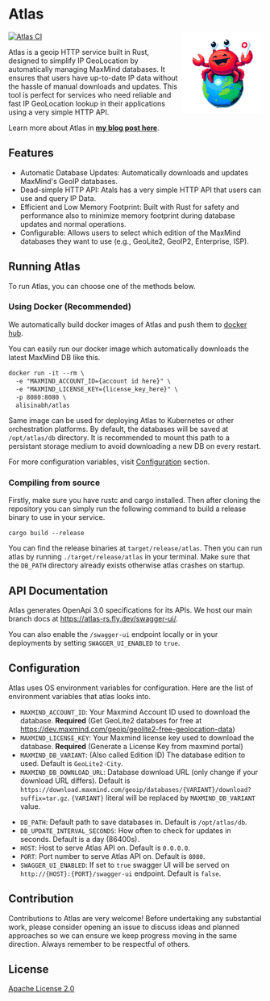 # Atlas

<img height="160" align="right" src="https://github.com/alisinabh/atlas/raw/main/assets/atlas-logo.png" alt="Atlas">

[![Atlas CI](https://github.com/alisinabh/atlas-rs/actions/workflows/ci.yml/badge.svg)](https://github.com/alisinabh/atlas-rs)

Atlas is a geoip HTTP service built in Rust, designed to simplify IP GeoLocation by automatically
managing MaxMind databases. It ensures that users have up-to-date IP data without the hassle of
manual downloads and updates. This tool is perfect for services who need reliable and fast
IP GeoLocation lookup in their applications using a very simple HTTP API.

Learn more about Atlas in [**my blog post here**](https://hackernoon.com/ip-geo-location-local-database-vs-remote-apifinding-the-middle-ground-with-atlas).

## Features

- Automatic Database Updates: Automatically downloads and updates MaxMind's GeoIP databases.
- Dead-simple HTTP API: Atals has a very simple HTTP API that users can use and query IP Data.
- Efficient and Low Memory Footprint: Built with Rust for safety and performance also to minimize memory footprint during database updates and normal operations.
- Configurable: Allows users to select which edition of the MaxMind databases they want to use (e.g., GeoLite2, GeoIP2, Enterprise, ISP).

## Running Atlas

To run Atlas, you can choose one of the methods below.

### Using Docker (Recommended)

We automatically build docker images of Atlas and push them to [docker hub](https://hub.docker.com/r/alisinabh/atlas).

You can easily run our docker image which automatically downloads the latest MaxMind DB like this.

```
docker run -it --rm \
  -e "MAXMIND_ACCOUNT_ID={account id here}" \
  -e "MAXMIND_LICENSE_KEY={license_key_here}" \
  -p 8080:8080 \
  alisinabh/atlas
```

Same image can be used for deploying Atlas to Kubernetes or other orchestration platforms. By default, the databases will be saved at
`/opt/atlas/db` directory. It is recommended to mount this path to a persistant storage medium to avoid downloading a new DB on every restart.

For more configuration variables, visit [Configuration](#configuration) section.

### Compiling from source

Firstly, make sure you have rustc and cargo installed. Then after cloning the repository you can
simply run the following command to build a release binary to use in your service.

```
cargo build --release
```

You can find the release binaries at `target/release/atlas`. Then you can run atlas by running
`./target/release/atlas` in your terminal. Make sure that the `DB_PATH` directory already exists
otherwise atlas crashes on startup.

## API Documentation

Atlas generates OpenApi 3.0 specifications for its APIs. We host our main branch docs at https://atlas-rs.fly.dev/swagger-ui/.

You can also enable the `/swagger-ui` endpoint locally or in your deployments by setting `SWAGGER_UI_ENABLED` to `true`.

## Configuration

Atlas uses OS environment variables for configuration. Here are the list of environment variables
that atlas looks into.

- `MAXMIND_ACCOUNT_ID`: Your Maxmind Account ID used to download the database. **Required** (Get GeoLite2 databses for free at https://dev.maxmind.com/geoip/geolite2-free-geolocation-data)
- `MAXMIND_LICENSE_KEY`: Your Maxmind license key used to download the database. **Required** (Generate a License Key from maxmind portal)
- `MAXMIND_DB_VARIANT`: (Also called Edition ID) The database edition to used. Default is `GeoLite2-City`.
- `MAXMIND_DB_DOWNLOAD_URL`: Database download URL (only change if your download URL differs). Default is `https://download.maxmind.com/geoip/databases/{VARIANT}/download?suffix=tar.gz`. `{VARIANT}` literal will be replaced by `MAXMIND_DB_VARIANT` value.

<!-- -->

- `DB_PATH`: Default path to save databases in. Default is `/opt/atlas/db`.
- `DB_UPDATE_INTERVAL_SECONDS`: How often to check for updates in seconds. Default is a day (86400s).
- `HOST`: Host to serve Atlas API on. Default is `0.0.0.0`.
- `PORT`: Port number to serve Atlas API on. Default is `8080`.
- `SWAGGER_UI_ENABLED`: If set to `true` swagger UI will be served on `http://{HOST}:{PORT}/swagger-ui` endpoint. Default is `false`.

## Contribution

Contributions to Atlas are very welcome! Before undertaking any substantial work, please consider
opening an issue to discuss ideas and planned approaches so we can ensure we keep progress moving
in the same direction. Always remember to be respectful of others.

## License

[Apache License 2.0](/LICENSE)
